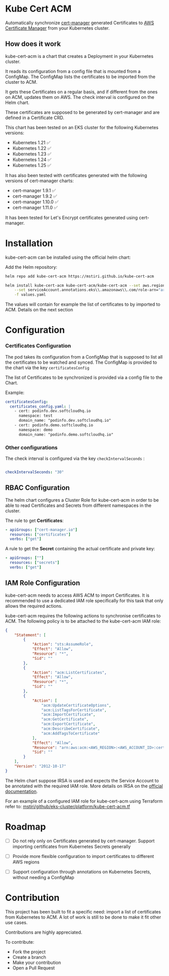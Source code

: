 # Kube Cert ACM



Automatically synchronize [cert-manager](https://github.com/cert-manager/cert-manager) generated Certificates to [AWS Certificate Manager](https://aws.amazon.com/certificate-manager/) from your Kubernetes cluster.


## How does it work

kube-cert-acm is a chart that creates a Deployment in your Kubernetes cluster.

It reads its configuration from a config file that is mounted from a ConfigMap. The ConfigMap lists the certificates to be imported from the cluster to ACM.

It gets these Certificates on a regular basis, and if different from the ones on ACM, updates them on AWS. The check interval is configured on the Helm chart.

These certificates are supposed to be generated by cert-manager and are defined in a Certificate CRD.


This chart has been tested on an EKS cluster for the following Kubernetes versions:

-   Kubernetes 1.21 ✅
-   Kubernetes 1.22 ✅
-   Kubernetes 1.23 ✅
-   Kubernetes 1.24 ✅
-   Kubernetes 1.25 ✅

It has also been tested with certificates generated with the following versions of cert-manager charts:

-   cert-manager 1.9.1 ✅
-   cert-manager 1.9.2 ✅
-   cert-manager 1.10.0 ✅
-   cert-manager 1.11.0 ✅

It has been tested for Let's Encrypt certificates generated using cert-manager.

# Installation

kube-cert-acm can be installed using the official helm chart:

Add the Helm repository:

```bash
helm repo add kube-cert-acm https://mstiri.github.io/kube-cert-acm
```

```bash
helm install kube-cert-acm kube-cert-acm/kube-cert-acm --set aws.region="<AWS_REGION>" \
	--set serviceAccount.annotations.eks\\.amazonaws\\.com/role-arn="arn:aws:iam::<ACCOUNT_ID>:role/<ROLE_NAME>" \
	-f values.yaml

```

The values will contain for example the list of certificates to by imported to ACM. Details on the next section

# Configuration

### Certificates Configuration

The pod takes its configuration from a ConfigMap that is supposed to list all the certificates to be watched and synced. The ConfigMap is provided to the chart via the key `certificatesConfig`

The list of Certificates to be synchronized is provided via a config file to the Chart.

Example:

```yaml
certificatesConfig:
  certificates_config.yaml: |
    - cert: podinfo.dev.softcloudhq.io
      namespace: test
      domain_name: "podinfo.dev.softcloudhq.io"
    - cert: podinfo.demo.softcloudhq.io
      namespace: demo
      domain_name: "podinfo.demo.softcloudhq.io"

```

### Other configurations

The check interval is configured via the key `checkIntervalSeconds` :

```yaml

checkIntervalSeconds: "30"

```

## RBAC Configuration

The helm chart configures a Cluster Role for kube-cert-acm in order to be able to read Certificates and Secrets from different namespaces in the cluster.

The rule to get **Certificates**:

```yaml
- apiGroups: ["cert-manager.io"]
  resources: ["certificates"]
  verbs: ["get"]

```

A rule to get the **Secret** containing the actual certificate and private key:

```yaml
- apiGroups: [""]
  resources: ["secrets"]
  verbs: ["get"]

```

## IAM Role Configuration

kube-cert-acm needs to access AWS ACM to import Certificates. It is recommended to use a dedicated IAM role specifically for this task that only allows the required actions.

kube-cert-acm requires the following actions to synchronise certificates to ACM. The following policy is to be attached to the kube-cert-acm IAM role:

```json
{
    "Statement": [
        {
            "Action": "sts:AssumeRole",
            "Effect": "Allow",
            "Resource": "*",
            "Sid": ""
        },
        {
            "Action": "acm:ListCertificates",
            "Effect": "Allow",
            "Resource": "*",
            "Sid": ""
        },
        {
            "Action": [
                "acm:UpdateCertificateOptions",
                "acm:ListTagsForCertificate",
                "acm:ImportCertificate",
                "acm:GetCertificate",
                "acm:ExportCertificate",
                "acm:DescribeCertificate",
                "acm:AddTagsToCertificate"
            ],
            "Effect": "Allow",
            "Resource": "arn:aws:acm:<AWS_REGION>:<AWS_ACCOUNT_ID>:certificate/*",
            "Sid": ""
        }
    ],
    "Version": "2012-10-17"
}

```

The Helm chart suppose IRSA is used and expects the Service Account to be annotated with the required IAM role. More details on IRSA on the [official documentation](https://docs.aws.amazon.com/eks/latest/userguide/iam-roles-for-service-accounts.html).

For an example of a configured IAM role for kube-cert-acm using Terraform refer to: [mstiri/github/eks-cluster/platform/kube-cert-acm.tf](https://github.com/mstiri/eks-cluster/blob/main/platform/kube-cert-acm.tf)

# Roadmap

-   [ ] Do not rely only on Certificates generated by cert-manager. Support importing certificates from Kubernetes Secrets generally
-   [ ] Provide more flexible configuration to import certificates to different AWS regions
-   [ ] Support configuration through annotations on Kubernetes Secrets, without needing a ConfigMap



# Contribution

This project has been built to fit a specific need: import a list of certificates from Kubernetes to ACM. A lot of work is still to be done to make it fit other use cases.

Contributions are highly appreciated.

To contribute:

-   Fork the project
-   Create a branch
-   Make your contribution
-   Open a Pull Request
